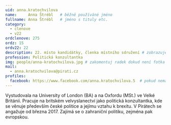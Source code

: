 ```yaml
---
uid: anna.kratochvilova
name:     Anna Štrébl  	# běžně používáné jméno
fullname: Anna Štrébl  	# jméno s tituly etc.
category:
  - clenove
  - v22
ordclenove: 275
ordz: 15
ordv22: 22
description: 22. místo kandidátky, členka místního sdružení # zobrazuje se v lide
profession: Politická konzultantka
img: people/anna-kratochvilova.jpg # zakomentuj radek dokud není fotka
mail:
  - anna.kratochvilova@pirati.cz
profiles:
  facebook: https://www.facebook.com/anna.kratochvilova.5  # pokud nema, staci smazat tuto radku
---
```

Vystudovala na University of London (BA) a na Oxfordu (MSt.) ve Velké Británii. Pracuje na britském velvyslanectví jako politická konzultantka, kde se věnuje především české politice a jejímu vztahu k brexitu. V Pirátech se angažuje od března 2017. Zajímá se o zahraniční politiku, zejména pak evropskou.
